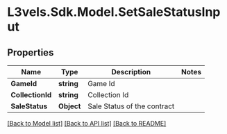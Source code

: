 # L3vels.Sdk.Model.SetSaleStatusInput

## Properties

Name | Type | Description | Notes
------------ | ------------- | ------------- | -------------
**GameId** | **string** | Game Id | 
**CollectionId** | **string** | Collection Id | 
**SaleStatus** | **Object** | Sale Status of the contract | 

[[Back to Model list]](../README.md#documentation-for-models) [[Back to API list]](../README.md#documentation-for-api-endpoints) [[Back to README]](../README.md)

